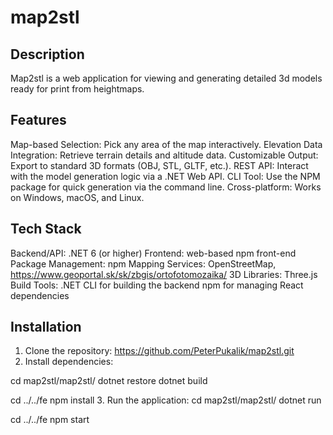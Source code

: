 # map2stl


## Description
Map2stl is a web application for viewing and generating detailed 3d models ready for print from heightmaps.

## Features
Map-based Selection: Pick any area of the map interactively.
Elevation Data Integration: Retrieve terrain details and altitude data.
Customizable Output: Export to standard 3D formats (OBJ, STL, GLTF, etc.).
REST API: Interact with the model generation logic via a .NET Web API.
CLI Tool: Use the NPM package for quick generation via the command line.
Cross-platform: Works on Windows, macOS, and Linux.

## Tech Stack
Backend/API: .NET 6 (or higher)
Frontend: web-based npm front-end
Package Management: npm
Mapping Services: OpenStreetMap, https://www.geoportal.sk/sk/zbgis/ortofotomozaika/
3D Libraries: Three.js 
Build Tools:
.NET CLI for building the backend
npm for managing React dependencies

## Installation
1. Clone the repository:
https://github.com/PeterPukalik/map2stl.git
2. Install dependencies:

cd map2stl/map2stl/
	dotnet restore
	dotnet build

cd ../../fe
	npm install
3. Run the application:
cd map2stl/map2stl/
	dotnet run

cd ../../fe
	npm start